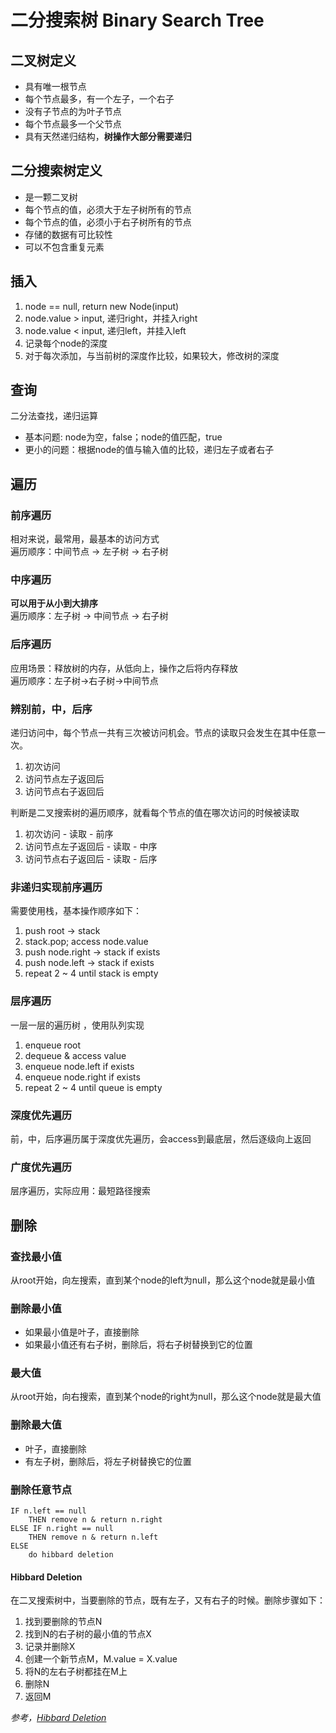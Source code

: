 # 二分搜索树 Binary Search Tree
## 二叉树定义
* 具有唯一根节点
* 每个节点最多，有一个左子，一个右子
* 没有子节点的为叶子节点
* 每个节点最多一个父节点
* 具有天然递归结构，**树操作大部分需要递归**

## 二分搜索树定义
* 是一颗二叉树
* 每个节点的值，必须大于左子树所有的节点
* 每个节点的值，必须小于右子树所有的节点
* 存储的数据有可比较性
* 可以不包含重复元素

## 插入
1. node == null, return new Node(input)
2. node.value > input, 递归right，并挂入right
3. node.value < input, 递归left，并挂入left
4. 记录每个node的深度
5. 对于每次添加，与当前树的深度作比较，如果较大，修改树的深度

## 查询
二分法查找，递归运算
* 基本问题:  node为空，false；node的值匹配，true
* 更小的问题：根据node的值与输入值的比较，递归左子或者右子

## 遍历
### 前序遍历
相对来说，最常用，最基本的访问方式  
遍历顺序：中间节点 -> 左子树 -> 右子树  
### 中序遍历
**可以用于从小到大排序**  
遍历顺序：左子树 -> 中间节点 -> 右子树  
### 后序遍历
应用场景：释放树的内存，从低向上，操作之后将内存释放  
遍历顺序：左子树->右子树->中间节点
### 辨别前，中，后序
递归访问中，每个节点一共有三次被访问机会。节点的读取只会发生在其中任意一次。
1. 初次访问
2. 访问节点左子返回后
3. 访问节点右子返回后

判断是二叉搜索树的遍历顺序，就看每个节点的值在哪次访问的时候被读取
1. 初次访问 - 读取 - 前序
2. 访问节点左子返回后 - 读取 - 中序
3. 访问节点右子返回后 - 读取 - 后序

### 非递归实现前序遍历
需要使用栈，基本操作顺序如下：
1. push root -> stack
2. stack.pop; access node.value
3. push node.right -> stack if exists
4. push node.left -> stack if exists
5. repeat 2 ~ 4 until stack is empty

### 层序遍历
一层一层的遍历树 ，使用队列实现
1. enqueue root
2. dequeue & access value
3. enqueue node.left if exists
4. enqueue node.right if exists
5. repeat 2 ~ 4 until queue is empty

### 深度优先遍历
前，中，后序遍历属于深度优先遍历，会access到最底层，然后逐级向上返回
### 广度优先遍历
层序遍历，实际应用：最短路径搜索

## 删除
### 查找最小值
从root开始，向左搜索，直到某个node的left为null，那么这个node就是最小值
### 删除最小值
- 如果最小值是叶子，直接删除
- 如果最小值还有右子树，删除后，将右子树替换到它的位置

### 最大值
从root开始，向右搜索，直到某个node的right为null，那么这个node就是最大值
### 删除最大值
- 叶子，直接删除
- 有左子树，删除后，将左子树替换它的位置

### 删除任意节点
```
IF n.left == null
	THEN remove n & return n.right
ELSE IF n.right == null
	THEN remove n & return n.left
ELSE
	do hibbard deletion
```
#### Hibbard Deletion
在二叉搜索树中，当要删除的节点，既有左子，又有右子的时候。删除步骤如下：
1. 找到要删除的节点N
2. 找到N的右子树的最小值的节点X
3. 记录并删除X
4. 创建一个新节点M，M.value = X.value
5. 将N的左右子树都挂在M上
6. 删除N
7. 返回M

*参考，[Hibbard Deletion](https://www.ucloud.cn/yun/77241.html)*
